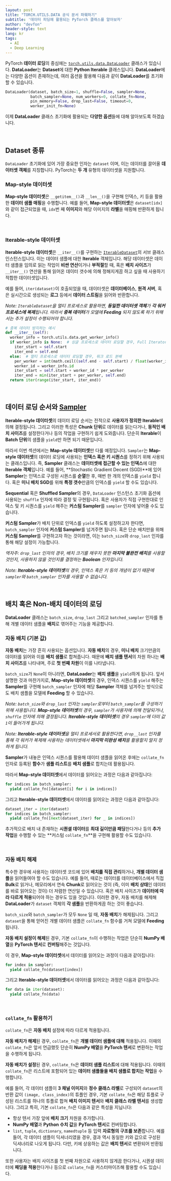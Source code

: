 ```yaml
---
layout: post
title: "TORCH.UTILS.DATA 공식 문서 파훼하기"
subtitle: '데이터 피딩에 활용되는 PyTorch 클래스를 알아보자'
author: "devfon"
header-style: text
lang: kr
tags:
  - AI
  - Deep Learning
---
```


PyTorch **데이터 로딩**의 중심에는 [`torch.utils.data.DataLoader`](https://pytorch.org/docs/stable/data.html#torch.utils.data.DataLoader) 클래스가 있습니다. **DataLoader**는 **Dataset**에 대한 **Python Iterable** 클래스입니다. **DataLoader**에는 다양한 옵션이 존재하는데, 여러 옵션을 활용해 다음과 같이 **DataLoader**를 초기화 할 수 있습니다.

```python
DataLoader(dataset, batch_size=1, shuffle=False, sampler=None,
           batch_sampler=None, num_workers=0, collate_fn=None,
           pin_memory=False, drop_last=False, timeout=0,
           worker_init_fn=None)
```

이제 **DataLoader** 클래스 초기화에 활용되는 **다양한 옵션**들에 대해 알아보도록 하겠습니다.

<br/>

## Dataset 종류

`DataLoader` 초기화에 있어 가장 중요한 인자는 `dataset` 이며, 이는 데이터를 끌어올 **데이터셋 객체**를 지칭합니다. PyTorch는 **두 개** 유형의 데이터셋을 지원합니다.

### Map-style 데이터셋

**Map-style 데이터셋**은 `__getitem__()`과 `__len__()`을 구현해 인덱스, 키 등을 활용한 **데이터 샘플 매핑**을 수행합니다. 예를 들어, **Map-style 데이터셋**은 `dataset[idx]`와 같이 접근되었을 때, `idx`번 째 **이미지**와 해당 이미지의 **라벨**을 매핑해 반환하게 됩니다.

<br/>

### Iterable-style 데이터셋

**Iterable-style 데이터셋**은 `__iter__()`를 구현하는 [`IterableDataset`](https://pytorch.org/docs/stable/data.html#torch.utils.data.IterableDataset)의 서브 클래스 인스턴스입니다. 이는 데이터 샘플에 대한 **Iterable** 객체입니다. 해당 데이터셋은 데이터 샘플을 임의로 읽는 작업이 **비싼 연산**이거나 **부적절**할 때, 혹은 **배치 사이즈**가 `__iter__()` 연산을 통해 읽어온 데이터 갯수에 의해 정해지게끔 하고 싶을 때 사용하기 적합한 데이터셋입니다.

예를 들어, `iter(dataset)`이 호출되었을 때, 데이터셋은 **데이터베이스**, **원격 서버**, 혹은 실시간으로 생성되는 **로그** 등에서 **데이터 스트림**을 읽어와 반환합니다.

_Note: `IterableDataset`을 멀티 프로세스로 활용하면, **동일한 데이터셋 객체**가 **각 워커 프로세스에 복제**됩니다. 따라서 **중복 데이터**가 모델에 **Feeding** 되지 않도록 하기 위해서는 추가 설정이 수행되어야 합니다._

```python
# 중복 데이터 방지하는 예시
def __iter__(self):
  worker_info = torch.utils.data.get_worker_info()
  if worker_info is None:  # 싱글 프로세스로 데이터 로딩할 경우, Full Iterator를 반환
    iter_start = self.start
    iter_end = self.end
  else:  # 멀티 프로세스로 데이터 로딩할 경우, 워크 로드 분배
    per_worker = int(math.ceil((self.end - self.start) / float(worker_info.num_workers)))
    worker_id = worker_info.id
    iter_start = self.start + worker_id * per_worker
    iter_end = min(iter_start + per_worker, self.end)
  return iter(range(iter_start, iter_end))
```

<br/>

## 데이터 로딩 순서와 [Sampler](https://pytorch.org/docs/stable/data.html#torch.utils.data.Sampler)

**Iterable-style 데이터셋**의 데이터 로딩 순서는 전적으로 **사용자가 정의한 Iterable**에 의해 결정됩니다. 그리고 이러한 특성은 **Chunk 단위**로 데이터를 읽는다거나, **동적인 배치 사이즈**를 설정한다거나 등의 작업을 구현하기 쉽게 도와줍니다. 단순히 **Iterable**이 **Batch 단위**의 샘플을 `yield`만 하면 되기 때문입니다.

따라서 이번 섹션에서는 **Map-style 데이터셋**만 다룰 예정입니다. `Sampler`는 **Map-style 데이터셋**의 데이터 로딩에 사용되는 **인덱스 혹은 키 시퀀스**를 정하기 위해 사용되는 클래스입니다. 즉, **Sampler** 클래스는 **데이터셋에 접근할 수 있는 인덱스**에 대한 **Iterable 객체**입니다. 예를 들어, **Stochastic Gradient Decent (SGD)**에 있어 **Sampler**는 인덱스로 구성된 시퀀스를 **순열**한 후, 매번 한 개의 인덱스를 `yield` 합니다. 혹은 **미니 배치 SGD**를 위해 **특정 갯수**만큼의 인덱스를 `yield` 할 수도 있습니다.

**Sequential** 혹은 **Shuffled Sampler**의 경우, `DataLoader` 인스턴스 초기화 옵션에 사용되는 `shuffle` 인자에 따라 결정 및 구현됩니다. 혹은 사용자가 직접 구현한대로 인덱스 및 키 시퀀스를 `yield` 해주는 **커스텀 Sampler**를 `sampler` 인자에 넣어줄 수도 있습니다.

**커스텀 Sampler**가 배치 단위로 인덱스를 `yield` 하도록 설정하고자 한다면, `batch_sampler` 인자에 **커스텀 Sampler**를 넘겨주면 됩니다. 혹은 단순 배치만을 위해 **커스텀 Sampler**를 구현하고자 하는 것이라면, 이는 `batch_size`와 `drop_last` 인자를 통해 해당 설정이 가능합니다.

_역자주: `drop_last` 인자의 경우, 배치 크기를 채우지 못한 **마지막 불완전 배치**를 사용할 것인지, 사용하지 않을 것인지를 결정하는 **Boolean** 인자입니다._

_Note: **Iterable-style 데이터셋**의 경우, 인덱스 혹은 키 등의 개념이 없기 때문에 `sampler`와 `batch_sampler` 인자를 사용할 수 없습니다._

<br/>

## 배치 혹은 Non-배치 데이터의 로딩

**DataLoader** 클래스는 `batch_size`, `drop_last` 그리고 `batched_sampler` 인자를 통해 개별 데이터 샘플을 **배치**로 엮어주는 기능을 제공합니다.

### 자동 배치 (기본 값)

**자동 배치**는 가장 흔히 사용되는 옵션입니다. **자동 배치**의 경우, **미니 배치** 크기만큼의 데이터를 읽어와 이를 **배치 샘플**로 합쳐줍니다. 때문에 **배치 샘플 텐서**의 차원 하나는 **배치 사이즈**를 나타내며, 주로 **첫 번째 차원**이 이를 나타냅니다.

`batch_size`가 `None`이 아니라면, **DataLoader**는 **배치 샘플**을 `yield`하게 됩니다. 앞서 설명한 것과 마찬가지로, **Map-style 데이터셋**의 경우, 인덱스 시퀀스를 `yield` 해주는 **Sampler**를 구현해 `batch_sampler` 인자에 해당 **Sampler** 객체를 넘겨주는 방식으로도 배치 샘플을 모델에 **Feeding** 할 수 있습니다.

_Note: `batch_size`와 `drop_last` 인자는 `sampler`로부터 `batch_sampler`를 구성하기 위해 사용됩니다. **Map-style 데이터셋**의 경우, `sampler`가 사용자에 의해 전달되거나, `shuffle` 인자에 의해 결정됩니다. **Iterable-style 데이터셋**의 경우 `sampler`에 더미 값 `1`이 들어가게 됩니다._

_Note: **Iterable-style 데이터셋**을 멀티 프로세서로 활용한다면, `drop__last` 인자를 통해 각 워커가 복제해 사용하는 데이터셋에서 **마지막 미완성 배치**를 활용할지 말지 정하게 됩니다._

**Sampler**가 내놓은 인덱스 시퀀스를 활용해 데이터 샘플을 읽어온 후에는 `collate_fn` 인자로 등록된 **함수**가 **샘플 리스트**를 **배치 샘플**로 합치는데 활용됩니다.

따라서 **Map-style 데이터셋**에서 데이터를 읽어오는 과정은 다음과 같아집니다:

```python
for indices in batch_sampler:
  yield collate_fn([dataset[i] for i in indices])
```

그리고 **Iterable-style 데이터셋**에서 데이터를 읽어오는 과정은 다음과 같아집니다:

```python
dataset_iter = iter(dataset)
for indices in batch_sampler:
  yield collate_fn([next(dataset_iter) for _ in indices])
```

추가적으로 배치 내 존재하는 **시퀀셜 데이터**를 **최대 길이만큼 패딩**한다거나 등의 **추가 작업**을 수행할 수 있는 **커스텀 `collate_fn`**을 구현해 활용할 수도 있습니다.

<br/>

### 자동 배치 해제

특수한 경우에 사용자는 데이터셋 코드에 있어 **배치를 직접 관리**하거나, **개별 데이터 샘플**을 읽어들여야 할 수도 있습니다. 예를 들어, 때로는 데이터를 데이터베이스에서 직접 **Bulk**로 읽거나, 메모리에서 연속 **Chunk**로 읽어오는 것이 (즉, 이미 **배치 상태**인 데이터를 바로 읽어오는 것이) 더 저렴한 연산일 수 있습니다. 혹은 배치 사이즈가 **데이터에 따라 다르게 적용**되어야 하는 경우도 있을 것입니다. 이러한 경우, 자동 배치를 해제해 **DataLoader**가 `dataset` 객체의 **각 샘플**을 반환하게끔 하는 것이 좋습니다.

`batch_size`와 `batch_sampler`가 모두 `None` 일 때, **자동 배치**가 해제됩니다. 그리고 `dataset`을 통해 얻어진 개별 데이터 샘플은 `collate_fn` 함수를 거쳐 모델에 **Feeding** 됩니다.

**자동 배치 설정이 해제**된 경우, 기본 `collate_fn`이 수행하는 작업은 단순히 **NumPy 배열**을 **PyTorch 텐서**로 **컨버팅**해주는 것입니다.

이 경우, **Map-style 데이터셋**에서 데이터를 읽어오는 과정이 다음과 같아집니다:

```python
for index in sampler:
  yield collate_fn(dataset[index])
```

그리고 **Iterable-style 데이터셋**에서 데이터를 읽어오는 과정은 다음과 같아집니다:

```python
for data in iter(dataset):
  yield collate_fn(data)
```

<br/>

### `collate_fn` 활용하기

`collate_fn`은 **자동 배치** 설정에 따라 다르게 적용됩니다.

**자동 배치가 해제**된 경우, `collate_fn`은 **개별 데이터 샘플에 대해** 적용됩니다. 이때의 `collate_fn`은 앞서 언급했듯 단순히 **NumPy 배열**을 **PyTorch 텐서**로 변환하는 작업을 수행하게 됩니다.

**자동 배치가 설정**된 경우, `collate_fn`은 **데이터 샘플 리스트**에 대해 적용됩니다. 이때의 `collate_fn`은 리스트에 포함되어 있는 **데이터 샘플들을 배치 샘플로 합치는 작업**을 수행합니다.

예를 들어, 각 데이터 샘플이 **3 채널 이미지**와 **정수 클래스 라벨**로 구성되어 `dataset`의 반환 값이 `(image, class_index)`의 튜플인 경우, 기본 `collate_fn`은 해당 튜플로 구성된 리스트를 하나의 튜플로 합쳐 **배치 이미지 텐서**와 **배치 클래스 라벨 텐서**를 생성합니다. 그리고 특히, 기본 `collate_fn`은 다음과 같은 특성을 지닙니다:

- 항상 텐서 가장 앞에 **배치 크기** 차원을 추가합니다.
- **NumPy 배열**과 **Python 수치 값**을 **PyTorch 텐서**로 컨버팅합니다.
- `list`, `tuple`, `dictionary`, `namedtuple` 등 입력 **자료형의 구조를 보존**합니다. 예를 들어, 각 데이터 샘플이 딕셔너리였을 경우, 결과 역시 동일한 키와 값으로 구성된 딕셔너리로 나오게 됩니다. 다만, 키에 상응하는 값은 **배치 텐서**로 변환되어 반환됩니다.

또한 사용자는 배치 사이즈를 첫 번째 차원으로 사용하지 않게끔 한다거나, 시퀀셜 데이터에 **패딩을 적용**한다거나 등으로 `collate_fn`을 커스터마이즈해 활용할 수도 있습니다.
